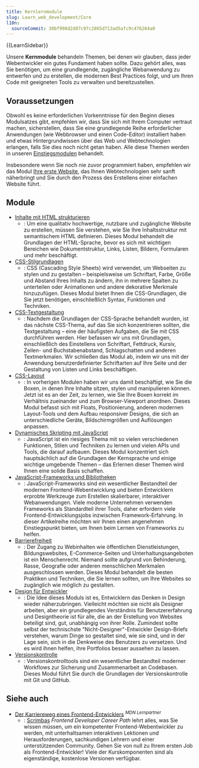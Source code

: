 ```yaml
---
title: Kernlernmodule
slug: Learn_web_development/Core
l10n:
  sourceCommit: 30bf998d2d87c97c2865d713ad5afc9c476264a0
---
```


{{LearnSidebar}}

Unsere **Kernmodule** behandeln Themen, bei denen wir glauben, dass jeder Webentwickler ein gutes Fundament haben sollte. Dazu gehört alles, was Sie benötigen, um eine grundlegende, zugängliche Webanwendung zu entwerfen und zu erstellen, die modernen Best Practices folgt, und um Ihren Code mit geeigneten Tools zu verwalten und bereitzustellen.

## Voraussetzungen

Obwohl es keine erforderlichen Vorkenntnisse für den Beginn dieses Modulsatzes gibt, empfehlen wir, dass Sie sich mit Ihrem Computer vertraut machen, sicherstellen, dass Sie eine grundlegende Reihe erforderlicher Anwendungen (wie Webbrowser und einen Code-Editor) installiert haben und etwas Hintergrundwissen über das Web und Webtechnologien erlangen, falls Sie dies noch nicht getan haben. Alle diese Themen werden in unseren [Einstiegsmodulen](/de/docs/Learn_web_development/Getting_started) behandelt.

Insbesondere wenn Sie noch nie zuvor programmiert haben, empfehlen wir das Modul [Ihre erste Website](/de/docs/Learn_web_development/Getting_started/Your_first_website), das Ihnen Webtechnologien sehr sanft näherbringt und Sie durch den Prozess des Erstellens einer einfachen Website führt.

## Module

- [Inhalte mit HTML strukturieren](/de/docs/Learn_web_development/Core/Structuring_content)
  - : Um eine qualitativ hochwertige, nutzbare und zugängliche Website zu erstellen, müssen Sie verstehen, wie Sie Ihre Inhaltsstruktur mit semantischem HTML definieren. Dieses Modul behandelt die Grundlagen der HTML-Sprache, bevor es sich mit wichtigen Bereichen wie Dokumentstruktur, Links, Listen, Bildern, Formularen und mehr beschäftigt.
- [CSS-Stilgrundlagen](/de/docs/Learn_web_development/Core/Styling_basics)
  - : CSS (Cascading Style Sheets) wird verwendet, um Webseiten zu stylen und zu gestalten – beispielsweise um Schriftart, Farbe, Größe und Abstand Ihres Inhalts zu ändern, ihn in mehrere Spalten zu unterteilen oder Animationen und andere dekorative Merkmale hinzuzufügen. Dieses Modul bietet Ihnen die CSS-Grundlagen, die Sie jetzt benötigen, einschließlich Syntax, Funktionen und Techniken.
- [CSS-Textgestaltung](/de/docs/Learn_web_development/Core/Text_styling)
  - : Nachdem die Grundlagen der CSS-Sprache behandelt wurden, ist das nächste CSS-Thema, auf das Sie sich konzentrieren sollten, die Textgestaltung – eine der häufigsten Aufgaben, die Sie mit CSS durchführen werden. Hier befassen wir uns mit Grundlagen, einschließlich des Einstellens von Schriftart, Fettdruck, Kursiv, Zeilen- und Buchstabenabstand, Schlagschatten und anderen Textmerkmalen. Wir schließen das Modul ab, indem wir uns mit der Anwendung benutzerdefinierter Schriftarten auf Ihre Seite und der Gestaltung von Listen und Links beschäftigen.
- [CSS-Layout](/de/docs/Learn_web_development/Core/CSS_layout)
  - : In vorherigen Modulen haben wir uns damit beschäftigt, wie Sie die Boxen, in denen Ihre Inhalte sitzen, stylen und manipulieren können. Jetzt ist es an der Zeit, zu lernen, wie Sie Ihre Boxen korrekt im Verhältnis zueinander und zum Browser-Viewport anordnen. Dieses Modul befasst sich mit Floats, Positionierung, anderen modernen Layout-Tools und dem Aufbau responsiver Designs, die sich an unterschiedliche Geräte, Bildschirmgrößen und Auflösungen anpassen.
- [Dynamisches Skripting mit JavaScript](/de/docs/Learn_web_development/Core/Scripting)
  - : JavaScript ist ein riesiges Thema mit so vielen verschiedenen Funktionen, Stilen und Techniken zu lernen und vielen APIs und Tools, die darauf aufbauen. Dieses Modul konzentriert sich hauptsächlich auf die Grundlagen der Kernsprache und einige wichtige umgebende Themen – das Erlernen dieser Themen wird Ihnen eine solide Basis schaffen.
- [JavaScript-Frameworks und Bibliotheken](/de/docs/Learn_web_development/Core/Frameworks_libraries)
  - : JavaScript-Frameworks sind ein wesentlicher Bestandteil der modernen Frontend-Webentwicklung und bieten Entwicklern erprobte Werkzeuge zum Erstellen skalierbarer, interaktiver Webanwendungen. Viele moderne Unternehmen verwenden Frameworks als Standardteil ihrer Tools, daher erfordern viele Frontend-Entwicklungsjobs inzwischen Framework-Erfahrung. In dieser Artikelreihe möchten wir Ihnen einen angenehmen Einstiegspunkt bieten, um Ihnen beim Lernen von Frameworks zu helfen.
- [Barrierefreiheit](/de/docs/Learn_web_development/Core/Accessibility)
  - : Der Zugang zu Webinhalten wie öffentlichen Dienstleistungen, Bildungswebsites, E-Commerce-Seiten und Unterhaltungsangeboten ist ein Menschenrecht. Niemand sollte aufgrund von Behinderung, Rasse, Geografie oder anderen menschlichen Merkmalen ausgeschlossen werden. Dieses Modul behandelt die besten Praktiken und Techniken, die Sie lernen sollten, um Ihre Websites so zugänglich wie möglich zu gestalten.
- [Design für Entwickler](/de/docs/Learn_web_development/Core/Design_for_developers)
  - : Die Idee dieses Moduls ist es, Entwicklern das Denken in Design wieder näherzubringen. Vielleicht möchten sie nicht als Designer arbeiten, aber ein grundlegendes Verständnis für Benutzererfahrung und Designtheorie ist für alle, die an der Erstellung von Websites beteiligt sind, gut, unabhängig von ihrer Rolle. Zumindest sollte selbst der technischste "Nicht-Designer"-Entwickler Design-Briefs verstehen, warum Dinge so gestaltet sind, wie sie sind, und in der Lage sein, sich in die Denkweise des Benutzers zu versetzen. Und es wird ihnen helfen, ihre Portfolios besser aussehen zu lassen.
- [Versionskontrolle](/de/docs/Learn_web_development/Core/Version_control)
  - : Versionskontrolltools sind ein wesentlicher Bestandteil moderner Workflows zur Sicherung und Zusammenarbeit an Codebasen. Dieses Modul führt Sie durch die Grundlagen der Versionskontrolle mit Git und GitHub.

## Siehe auch

- [Der Karriereweg eines Frontend-Entwicklers](https://scrimba.com/the-frontend-developer-career-path-c0j?via=mdn) <sup>_MDN Lernpartner_</sup>
  - : [Scrimbas](https://scrimba.com/?via=mdn) _Frontend Developer Career Path_ lehrt alles, was Sie wissen müssen, um ein kompetenter Frontend-Webentwickler zu werden, mit unterhaltsamen interaktiven Lektionen und Herausforderungen, sachkundigen Lehrern und einer unterstützenden Community. Gehen Sie von null zu Ihrem ersten Job als Frontend-Entwickler! Viele der Kurskomponenten sind als eigenständige, kostenlose Versionen verfügbar.
